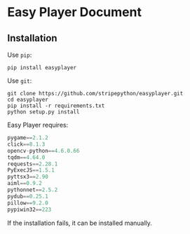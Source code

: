 # Easy Player Document

## Installation
Use `pip`:
```shell
pip install easyplayer
```
Use `git`:
```shell
git clone https://github.com/stripepython/easyplayer.git
cd easyplayer
pip install -r requirements.txt  
python setup.py install
```

Easy Player requires:
```python
pygame==2.1.2
click==8.1.3
opencv-python==4.6.0.66
tqdm==4.64.0
requests==2.28.1
PyExecJS==1.5.1
pyttsx3==2.90
aiml==0.9.2
pythonnet==2.5.2
pydub==0.25.1
pillow==9.2.0
pypiwin32==223
```

If the installation fails, it can be installed manually.
